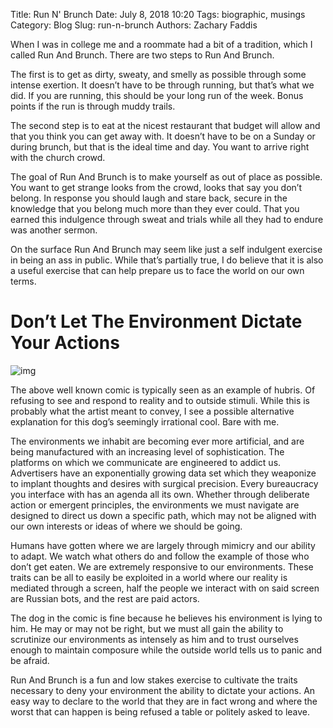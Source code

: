 Title: Run N' Brunch 
Date: July 8, 2018 10:20
Tags: biographic, musings
Category: Blog
Slug: run-n-brunch
Authors: Zachary Faddis


When I was in college me and a roommate had a bit of a tradition, which I called
Run And Brunch. There are two steps to Run And Brunch. 

The first is to get as dirty, sweaty, and smelly as possible through some
intense exertion. It doesn&rsquo;t have to be through running, but that&rsquo;s what we
did. If you are running, this should be your long run of the week. Bonus points
if the run is through muddy trails. 

The second step is to eat at the nicest restaurant that budget will allow and
that you think you can get away with. It doesn&rsquo;t have to be on a Sunday or
during brunch, but that is the ideal time and day. You want to arrive right with
the church crowd.

The goal of Run And Brunch is to make yourself as out of place as possible. You
want to get strange looks from the crowd, looks that say you don&rsquo;t belong. In
response you should laugh and stare back, secure in the knowledge that you
belong much more than they ever could. That you earned this indulgence through
sweat and trials while all they had to endure was another sermon. 

On the surface Run And Brunch may seem like just a self indulgent exercise in
being an ass in public. While that&rsquo;s partially true, I do believe that it is
also a useful exercise that can help prepare us to face the world on our own
terms.


# Don&rsquo;t Let The Environment Dictate Your Actions

![img]({static}/images/this-is-fine.png)

The above well known comic is typically seen as an example of hubris. Of refusing
to see and respond to reality and to outside stimuli. While this is probably
what the artist meant to convey, I see a possible alternative explanation for
this dog&rsquo;s seemingly irrational cool. Bare with me.

The environments we inhabit are becoming ever more artificial, and are being
manufactured with an increasing level of sophistication. The platforms on
which we communicate are engineered to addict us. Advertisers have an
exponentially growing data set which they weaponize to implant thoughts and
desires with surgical precision. Every bureaucracy you interface with has an
agenda all its own. Whether through deliberate action or emergent principles,
the environments we must navigate are designed to direct us down a specific
path, which may not be aligned with our own interests or ideas of where we
should be going.

Humans have gotten where we are largely through mimicry and our ability to
adapt. We watch what others do and follow the example of those who don&rsquo;t get
eaten. We are extremely responsive to our environments. These traits can be
all to easily be exploited in a world where our reality is mediated through a
screen, half the people we interact with on said screen are Russian bots, and
the rest are paid actors.

The dog in the comic is fine because he believes his environment is lying to
him. He may or may not be right, but we must all gain the ability to
scrutinize our environments as intensely as him and to trust ourselves enough
to maintain composure while the outside world tells us to panic and be afraid.

Run And Brunch is a fun and low stakes exercise to cultivate the traits necessary
to deny your environment the ability to dictate your actions. An easy way to
declare to the world that they are in fact wrong and where the worst that can
happen is being refused a table or politely asked to leave.

